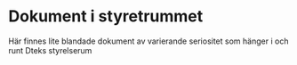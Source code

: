 # Dokument i styretrummet

Här finnes lite blandade dokument av varierande seriositet som hänger i och runt Dteks styrelserum

